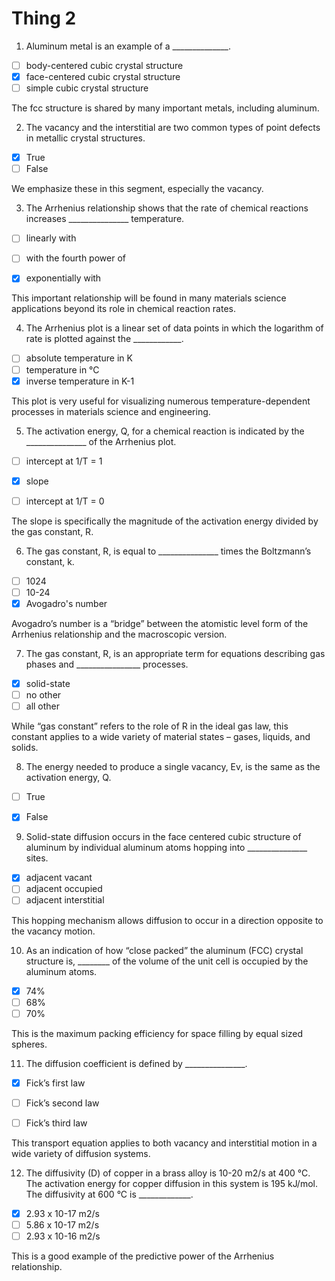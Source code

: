 # Thing 2

1. Aluminum metal is an example of a ______________.

- [ ] body-centered cubic crystal structure
- [x] face-centered cubic crystal structure
- [ ] simple cubic crystal structure

The fcc structure is shared by many important metals,
including aluminum.

2. The vacancy and the interstitial are two common types of point defects in metallic crystal structures.

- [x] True
- [ ] False

We emphasize these in this segment, especially the
vacancy.

3. The Arrhenius relationship shows that the rate of chemical reactions increases _______________ temperature.

- [ ] linearly with
- [ ] with the fourth power of
- [x] exponentially with



This important relationship will be found in many materials science
applications beyond its role in chemical reaction rates.



4. The Arrhenius plot is a linear set of data points in which the logarithm of rate is plotted against the ____________.

- [ ] absolute temperature in K
- [ ] temperature in °C
- [x] inverse
temperature in K-1

This plot is very useful for visualizing numerous
temperature-dependent processes in materials science and engineering.

5. The activation energy, Q, for a chemical
reaction is indicated by the _______________ of the Arrhenius plot.

- [ ] intercept at 1/T = 1
- [x] slope
- [ ] intercept at 1/T = 0


The slope is specifically the magnitude of the activation energy divided
by the gas constant, R.


6. The gas constant, R, is equal to _______________ times the Boltzmann’s constant, k.  

- [ ] 1024
- [ ] 10-24
- [x] Avogadro's number

Avogadro’s number is a “bridge” between the atomistic
level form of the Arrhenius relationship and the macroscopic version.

7. The gas constant, R, is an appropriate
term for equations describing gas phases and ________________ processes.

- [x] solid-state
- [ ] no other
- [ ] all other

While “gas constant” refers to the role of R in the
ideal gas law, this constant applies to a wide variety of material states –
gases, liquids, and solids.

8. The energy needed to produce a single
vacancy, Ev, is the same as the activation energy, Q.

- [ ] True
- [x] False


9. Solid-state diffusion occurs in the face
centered cubic structure of aluminum by individual aluminum atoms hopping into
_______________ sites.

- [x] adjacent vacant
- [ ] adjacent occupied
- [ ] adjacent interstitial 

This hopping mechanism allows diffusion to occur in a
direction opposite to the vacancy motion.

10. As an indication of how “close packed” the aluminum (FCC) crystal structure is,  ________ of the volume of the unit cell is occupied by the aluminum atoms.

- [x] 74%
- [ ] 68%
- [ ] 70%

This is the maximum packing efficiency for space
filling by equal sized spheres.

11. The diffusion coefficient is defined by  _______________.

- [x] Fick’s first law
- [ ] Fick’s second law
- [ ] Fick’s third law



















This transport equation applies to both vacancy and interstitial motion
in a wide variety of diffusion systems.





12. The diffusivity (D) of copper in a brass alloy is 10-20 m2/s
at 400 °C. The activation energy for copper diffusion in this system is 195
kJ/mol. The diffusivity at 600 °C is _____________.

- [x] 2.93 x 10-17 m2/s
- [ ] 5.86 x 10-17 m2/s
- [ ] 2.93 x 10-16 m2/s

This is a good example of the predictive power of the
Arrhenius relationship.
